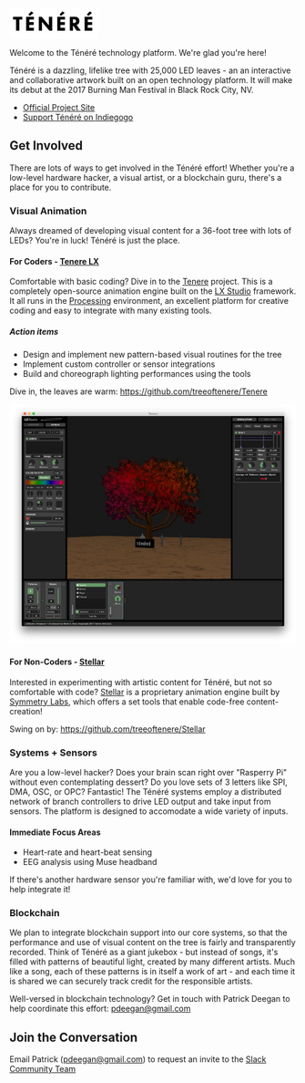 ![Ténéré](tenere.png)

Welcome to the Ténéré technology platform. We're glad you're here!

Ténéré is a dazzling, lifelike tree with 25,000 LED leaves - an an interactive and collaborative artwork built on an open technology platform. It will make its debut at the 2017 Burning Man Festival in Black Rock City, NV.

* [Official Project Site](https://www.treeoftenere.com/)
* [Support Ténéré on Indiegogo](https://www.indiegogo.com/projects/tree-of-tenere-debuting-at-burning-man-2017-art#/)

## Get Involved

There are lots of ways to get involved in the Ténéré effort! Whether you're a low-level hardware hacker, a visual artist,  or a blockchain guru, there's a place for you to contribute.

### Visual Animation

Always dreamed of developing visual content for a 36-foot tree with lots of LEDs? You're in luck! Ténéré is just the place.

#### For Coders - [Tenere LX](https://github.com/treeoftenere/Tenere)

Comfortable with basic coding? Dive in to the [Tenere](https://github.com/treeoftenere/Tenere) project. This is a completely open-source animation engine built on the [LX Studio](https://github.com/heronarts/P3LX) framework. It all runs in the [Processing](https://processing.org/) environment, an excellent platform for creative coding and easy to integrate with many existing tools.

##### Action items
* Design and implement new pattern-based visual routines for the tree
* Implement custom controller or sensor integrations
* Build and choreograph lighting performances using the tools

Dive in, the leaves are warm: <https://github.com/treeoftenere/Tenere>

![Tenere LX](tenere-lx.jpg)

#### For Non-Coders - [Stellar](https://github.com/treeoftenere/Stellar)

Interested in experimenting with artistic content for Ténéré, but not so comfortable with code? [Stellar](https://github.com/treeoftenere/Stellar) is a proprietary animation engine built by [Symmetry Labs](http://symmetrylabs.com/), which offers a set tools that enable code-free content-creation!

Swing on by: <https://github.com/treeoftenere/Stellar>

### Systems + Sensors

Are you a low-level hacker? Does your brain scan right over "Rasperry Pi" without even contemplating dessert? Do you love sets of 3 letters like SPI, DMA, OSC, or OPC? Fantastic! The Ténéré systems employ a distributed network of branch controllers to drive LED output and take input from sensors. The platform is designed to accomodate a wide variety of inputs.

#### Immediate Focus Areas
* Heart-rate and heart-beat sensing
* EEG analysis using Muse headband

If there's another hardware sensor you're familiar with, we'd love for you to help integrate it!

### Blockchain

We plan to integrate blockchain support into our core systems, so that the performance and use of visual content on the tree is fairly and transparently recorded. Think of Ténéré as a giant jukebox - but instead of songs, it's filled with patterns of beautiful light, created by many different artists. Much like a song, each of these patterns is in itself a work of art - and each time it is shared we can securely track credit for the responsible artists.

Well-versed in blockchain technology? Get in touch with Patrick Deegan to help coordinate this effort: pdeegan@gmail.com

## Join the Conversation

Email Patrick (pdeegan@gmail.com) to request an invite to the [Slack Community Team](https://tenere-community.slack.com/)
